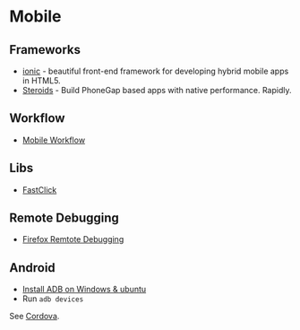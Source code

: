 # Mobile

## Frameworks

* [ionic](http://ionicframework.com/) - beautiful front-end framework for developing hybrid mobile apps in HTML5.
* [Steroids](http://www.appgyver.com/steroids) - Build PhoneGap based apps with native performance. Rapidly.

## Workflow
* [Mobile Workflow](https://speakerdeck.com/addyosmani/mobile-workflow)

## Libs
* [FastClick](https://github.com/ftlabs/fastclick)

## Remote Debugging
* [Firefox Remtote Debugging](https://developer.mozilla.org/en-US/docs/Tools/Remote_Debugging)

## Android
* [Install ADB on Windows & ubuntu](http://androidforums.com/lg-spirit-4g/692656-install-adb-windows-ubuntu-12-04-12-10-a.html)
* Run ```adb devices```

See [Cordova](Cordova.md).
